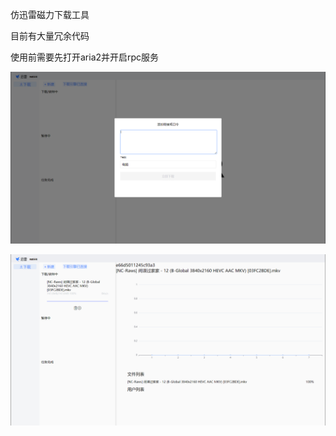 仿迅雷磁力下载工具

目前有大量冗余代码

使用前需要先打开aria2并开启rpc服务


![image](https://github.com/LinneRELLa/fakeThunder/blob/master/demo/1.png)

![image](https://github.com/LinneRELLa/fakeThunder/blob/master/demo/2.png)

